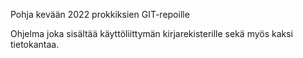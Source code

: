 

Pohja kevään 2022 prokkiksien GIT-repoille

Ohjelma joka sisältää käyttöliittymän kirjarekisterille sekä myös kaksi tietokantaa. 

